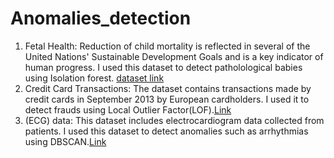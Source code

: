 # Anomalies_detection

1. Fetal Health: Reduction of child mortality is reflected in several of the United Nations' Sustainable Development Goals and is a key indicator of human progress. I used this dataset to detect patholological babies using Isolation forest. [dataset link](https://www.kaggle.com/datasets/andrewmvd/fetal-health-classification)
2. Credit Card Transactions: The dataset contains transactions made by credit cards in September 2013 by European cardholders. I used it to detect frauds using Local Outlier Factor(LOF).[Link](https://www.kaggle.com/datasets/mlg-ulb/creditcardfraud)
3. (ECG) data: This dataset includes electrocardiogram data collected from patients. I used this dataset to detect anomalies such as arrhythmias using DBSCAN.[Link](https://www.timeseriesclassification.com/description.php?Dataset=ECG5000)
